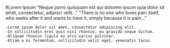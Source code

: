 #Lorem Ipsum
"Neque porro quisquam est qui dolorem ipsum quia dolor sit amet, consectetur, adipisci velit..."
"There is no one who loves pain itself, who seeks after it and wants to have it, simply because it is pain..."

    -Lorem ipsum dolor sit amet, consectetur adipiscing elit.
    -In sollicitudin eros quis nisi rhoncus, eu gravida neque dictum.
    -Aliquam rhoncus ligula eu arcu varius pulvinar.
    -Etiam a mi fermentum, sollicitudin velit eget, venenatis lacus.
